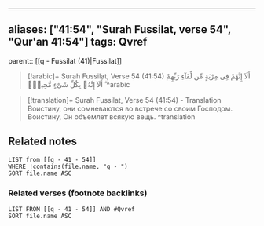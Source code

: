 
---
aliases: ["41:54", "Surah Fussilat, verse 54", "Qur'an 41:54"]
tags: Qvref
---

parent:: [[q - Fussilat (41)|Fussilat]]

> [!arabic]+ Surah Fussilat, Verse 54 (41:54)
> <span class="quran-arabic">أَلَآ إِنَّهُمْ فِى مِرْيَةٍ مِّن لِّقَآءِ رَبِّهِمْ ۗ أَلَآ إِنَّهُۥ بِكُلِّ شَىْءٍ مُّحِيطٌۢ</span>
^arabic

> [!translation]+ Surah Fussilat, Verse 54 (41:54) - Translation
> Воистину, они сомневаются во встрече со своим Господом. Воистину, Он объемлет всякую вещь.
^translation



## Related notes
```dataview
LIST from [[q - 41 - 54]]
WHERE !contains(file.name, "q - ")
SORT file.name ASC
```

### Related verses (footnote backlinks)
```dataview
LIST FROM [[q - 41 - 54]] AND #Qvref
SORT file.name ASC
```

